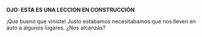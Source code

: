 **OJO: ESTA ES UNA LECCION EN CONSTRUCCIÓN**

¡Que bueno que viniste! Justo estabamos necesitabamos que nos lleven en auto a algunos lugares. ¿Nos alcanzás?